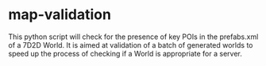 # map-validation

This python script will check for the presence of key POIs in the prefabs.xml of a 7D2D World.
It is aimed at validation of a batch of generated worlds to speed up the process of checking if a World is appropriate for a server.
